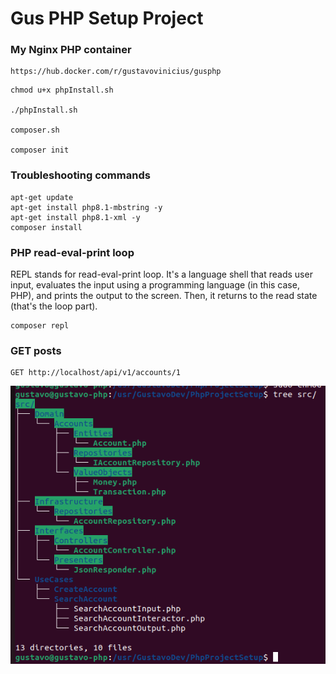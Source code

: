 # Gus PHP Setup Project

### My Nginx PHP container
```
https://hub.docker.com/r/gustavovinicius/gusphp
```

```
chmod u+x phpInstall.sh

./phpInstall.sh

composer.sh

composer init
```

### Troubleshooting commands
```
apt-get update
apt-get install php8.1-mbstring -y
apt-get install php8.1-xml -y
composer install
```

### PHP  read-eval-print loop
REPL stands for read-eval-print loop. It's a language shell that reads user input, evaluates the input using a programming language (in this case, PHP), and prints the output to the screen. Then, it returns to the read state (that's the loop part).
```
composer repl
```

### GET posts
```
GET http://localhost/api/v1/accounts/1
```

![](imgs/cleanArchitectureTree.png)
